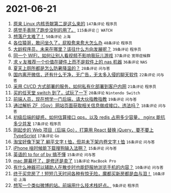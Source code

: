 # 2021-06-21

1. [原来 Linux 内核贡献第二是这么来的](https://www.v2ex.com/t/784789) `147条评论` `程序员`
1. [感觉手表除了跑步没别的用了。](https://www.v2ex.com/t/784736) `115条评论` ` WATCH`
1. [想落户太难了！](https://www.v2ex.com/t/784802) `50条评论` `上海`
1. [各位猿哥，敢问坐久了，屁股愈来愈大怎么办](https://www.v2ex.com/t/784727) `48条评论` `程序员`
1. [大龄程序员，未来在哪里？该往什么方向发展呢？](https://www.v2ex.com/t/784754) `39条评论` `程序员`
1. [同一个 WIFI，如何让别人看视频不影响我玩儿游戏](https://www.v2ex.com/t/784747) `37条评论` `宽带症候群`
1. [求 v 友推荐一个价值在硬件上而不是软件上的 nas 机器](https://www.v2ex.com/t/784746) `36条评论` `NAS`
1. [夏天上厕所都是怎么防暑降温的？](https://www.v2ex.com/t/784710) `28条评论` `问与答`
1. [国内离开微信，还有什么干净，无广告，无太多入侵的聊天软件](https://www.v2ex.com/t/784810) `22条评论` `问与答`
1. [采用 CI/CD 方式部署的服务，如何私有化部署到客户内网](https://www.v2ex.com/t/784729) `21条评论` `程序员`
1. [买的任天堂 switch 到了，试玩了一下](https://www.v2ex.com/t/784843) `20条评论` `Nintendo Switch`
1. [前端人员，现在想学一门后端，请大伙指教指教](https://www.v2ex.com/t/784813) `19条评论` `问与答`
1. [通过解析 ZF（Gov）网站页面获取相关信息做成接口，违法吗？](https://www.v2ex.com/t/784851) `18条评论` `问与答`
1. [初级后端的疑惑，如何估算接口 qps，以及 redis 占用多少容量， nginx 能抗多少并发](https://www.v2ex.com/t/784806) `17条评论` `程序员`
1. [刚起步的 Web 项目（后端 Go），打算用 React 替换 jQuery，要不要上 TypeScript](https://www.v2ex.com/t/784774) `17条评论` `Go`
1. [淘宝好像下架了 躺平文字 t 恤，但并未下架内卷文字 t 恤](https://www.v2ex.com/t/784764) `16条评论` `问与答`
1. [iPhone 啥时候能下载搜狗输入法啊？](https://www.v2ex.com/t/784737) `15条评论` `问与答`
1. [英语的 to for of by 搞不懂](https://www.v2ex.com/t/784704) `15条评论` `问与答`
1. [mac 屏幕坏了，是修还是卖了](https://www.v2ex.com/t/784811) `11条评论` `MacBook Pro`
1. [有什么神器可以辅助人在散步时也能舒服地浏览手机的内容？](https://www.v2ex.com/t/784816) `10条评论` `问与答`
1. [终于买完房了！短短几天时间各种有惊无险，魔都买新房都是血与泪！](https://www.v2ex.com/t/784725) `10条评论` `上海`
1. [想写一个类似微博的站。前端用什么技术栈好点。](https://www.v2ex.com/t/784861) `9条评论` `程序员`
